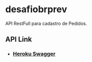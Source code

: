 # desafiobrprev
API RestFull para cadastro de Pedidos.

## API Link

- ### [Heroku Swagger](https://desafiobrprev.herokuapp.com/swagger-ui.html)
